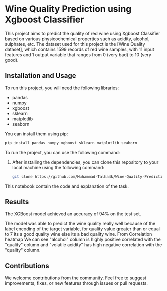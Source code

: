# Wine Quality Prediction using Xgboost Classifier

This project aims to predict the quality of red wine using Xgboost Classifier based on various physicochemical properties such as acidity, alcohol, sulphates, etc. The dataset used for this project is the [Wine Quality dataset], which contains 1599 records of red wine samples, with 11 input features and 1 output variable that ranges from 0 (very bad) to 10 (very good).

## Installation and Usage

To run this project, you will need the following libraries:

- pandas
- numpy
- xgboost
- sklearn
- matplotlib
- seaborn

You can install them using pip:

```bash
pip install pandas numpy xgboost sklearn matplotlib seaborn
```
To run the project, you can use the following command:

1. After installing the dependencies, you can clone this repository to your local machine using the following command:
   ```bash
   git clone https://github.com/Muhammad-Talha4k/Wine-Quality-Prediction.git

This notebook contain the code and explanation of the task.

## Results

The XGBoost model achieved an accuracy of 94% on the test set.

The model was able to predict the wine quality really well because of the label encoding of the target variable, for quality value greater than or equal to 7 its a good quality wine else its a bad quality wine. From Correlation heatmap We can see "alcohol" column is highly positive correlated with the "quality" column and "volatile acidity" has high negative correlation with the "quality" column.

## Contributions

We welcome contributions from the community. Feel free to suggest improvements, fixes, or new features through issues or pull requests.